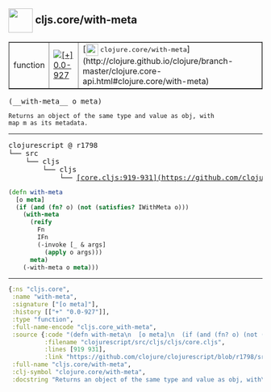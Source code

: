 ## <img width="48px" valign="middle" src="http://i.imgur.com/Hi20huC.png"> cljs.core/with-meta

 <table border="1">
<tr>
<td>function</td>
<td><a href="https://github.com/cljsinfo/api-refs/tree/0.0-927"><img valign="middle" alt="[+] 0.0-927" src="https://img.shields.io/badge/+-0.0--927-lightgrey.svg"></a> </td>
<td>
[<img height="24px" valign="middle" src="http://i.imgur.com/1GjPKvB.png"> <samp>clojure.core/with-meta</samp>](http://clojure.github.io/clojure/branch-master/clojure.core-api.html#clojure.core/with-meta)
</td>
</tr>
</table>

 <samp>
(__with-meta__ o meta)<br>
</samp>

```
Returns an object of the same type and value as obj, with
map m as its metadata.
```

---

 <pre>
clojurescript @ r1798
└── src
    └── cljs
        └── cljs
            └── <ins>[core.cljs:919-931](https://github.com/clojure/clojurescript/blob/r1798/src/cljs/cljs/core.cljs#L919-L931)</ins>
</pre>

```clj
(defn with-meta
  [o meta]
  (if (and (fn? o) (not (satisfies? IWithMeta o)))
    (with-meta
      (reify
        Fn
        IFn
        (-invoke [_ & args]
          (apply o args)))
      meta)
    (-with-meta o meta)))
```


---

```clj
{:ns "cljs.core",
 :name "with-meta",
 :signature ["[o meta]"],
 :history [["+" "0.0-927"]],
 :type "function",
 :full-name-encode "cljs.core_with-meta",
 :source {:code "(defn with-meta\n  [o meta]\n  (if (and (fn? o) (not (satisfies? IWithMeta o)))\n    (with-meta\n      (reify\n        Fn\n        IFn\n        (-invoke [_ & args]\n          (apply o args)))\n      meta)\n    (-with-meta o meta)))",
          :filename "clojurescript/src/cljs/cljs/core.cljs",
          :lines [919 931],
          :link "https://github.com/clojure/clojurescript/blob/r1798/src/cljs/cljs/core.cljs#L919-L931"},
 :full-name "cljs.core/with-meta",
 :clj-symbol "clojure.core/with-meta",
 :docstring "Returns an object of the same type and value as obj, with\nmap m as its metadata."}

```
